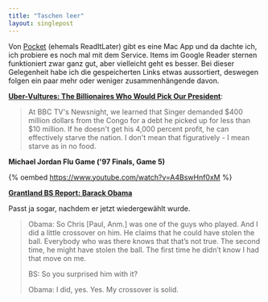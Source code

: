 ```yaml
---
title: "Taschen leer"
layout: singlepost
---
```


Von [Pocket](http://getpocket.com) (ehemals ReadItLater) gibt es eine Mac App und da dachte ich, ich probiere es noch mal mit dem Service. Items im Google Reader sternen funktioniert zwar ganz gut, aber vielleicht geht es besser. Bei dieser Gelegenheit habe ich die gespeicherten Links etwas aussortiert, deswegen folgen ein paar mehr oder weniger zusammenhängende davon.

**[Uber-Vultures: The Billionaires Who Would Pick Our President](http://truth-out.org/news/item/3772:ubervultures-the-billionaires-who-would-pick-our-president)**:

> At BBC TV's Newsnight, we learned that Singer demanded $400 million dollars from the Congo for a debt he picked up for less than $10 million. If he doesn't get his 4,000 percent profit, he can effectively starve the nation. I don't mean that figuratively - I mean starve as in no food.

**Michael Jordan Flu Game ('97 Finals, Game 5)**

{% oembed https://www.youtube.com/watch?v=A4BswHnf0xM %}

**[Grantland BS Report: Barack Obama](http://www.grantland.com/blog/the-triangle/post/_/id/18690/b-s-report-transcript-barack-obama)**

Passt ja sogar, nachdem er jetzt wiedergewählt wurde.

> Obama: So Chris [Paul, Anm.] was one of the guys who played. And I did a little crossover on him. He claims that he could have stolen the ball. Everybody who was there knows that that’s not true. The second time, he might have stolen the ball. The first time he didn’t know I had that move on me.
>
> BS: So you surprised him with it?
>
> Obama: I did, yes. Yes. My crossover is solid.
